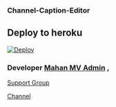 ### Channel-Caption-Editor

## Deploy to heroku 

[![Deploy](https://www.herokucdn.com/deploy/button.svg)](https://heroku.com/deploy?template=https://github.com/Anonymous-SK/Channel-Caption-Editor)


### Developer [Mahan MV Admin](https://t.me/MahanMVAdmin) , 



[Support Group](https://t.me/Ns_Bot_supporters)

[Channel ](https://t.me/Ns_Bot_Updates)
